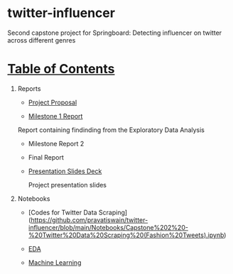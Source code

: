 # twitter-influencer
Second capstone project for Springboard: Detecting influencer on twitter across different genres

# [Table of Contents](https://github.com/pravatiswain/twitter-influencer)


1. Reports
     
    * [Project Proposal](https://github.com/pravatiswain/twitter-influencer/blob/main/Reports/Capstone%202_%20Project%20Proposal.pdf)
    
    * [Milestone 1 Report](https://github.com/pravatiswain/twitter-influencer/blob/main/Reports/Milestone%20Report%201_%20Capstone%202.pdf)
    
    Report containing findinding from the Exploratory Data Analysis
    * Milestone Report 2
    
    * Final Report
    
    * [Presentation Slides Deck]()
    
      Project presentation slides

2. Notebooks
    * [Codes for Twitter Data Scraping] (https://github.com/pravatiswain/twitter-influencer/blob/main/Notebooks/Capstone%202%20-%20Twitter%20Data%20Scraping%20(Fashion%20Tweets).ipynb)

    * [EDA](https://github.com/pravatiswain/twitter-influencer/blob/main/Notebooks/EDA-%20Capstone%202%20(final).ipynb)
    
    * [Machine Learning](https://github.com/pravatiswain/twitter-influencer/tree/main/Notebooks/Machine%20Learning)

